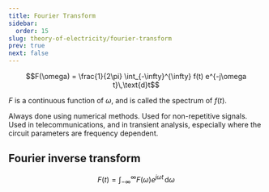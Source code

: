 ```yaml
---
title: Fourier Transform
sidebar:
  order: 15
slug: theory-of-electricity/fourier-transform
prev: true
next: false
---
```


```math
F(\omega) = \frac{1}{2\pi} \int_{-\infty}^{\infty} f(t) e^{-j\omega t}\,\text{d}t
```

$F$ is a continuous function of $\omega$, and is called the spectrum of $f(t)$.

Always done using numerical methods. Used for non-repetitive signals. Used in telecommunications, and in transient analysis, especially where the circuit parameters are frequency dependent.

## Fourier inverse transform

```math
F(t) = \int_{-\infty}^{\infty} F(\omega) e^{j\omega t}\,\text{d}\omega
```
